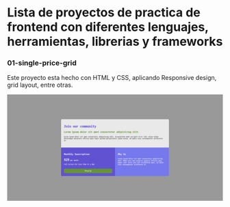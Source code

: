 # Lista de proyectos de practica de frontend con diferentes lenguajes, herramientas, librerias y frameworks

### 01-single-price-grid

Este proyecto esta hecho con HTML y CSS, aplicando Responsive design, grid layout, entre otras.

![Screenshoot of the page -fullwidth](https://github.com/ElDuartte/ex-frontend/blob/main/00-img/01-img.png?raw=true)
